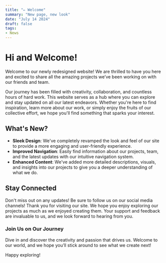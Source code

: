 ```yaml
---
title: "✏️ Welcome"
summary: "New page, new look"
date: "July 14 2024"
draft: false
tags:
- News
---
```

# Hi and Welcome!

Welcome to our newly redesigned website! We are thrilled to have you here and excited to share all the amazing projects we’ve been working on with our friends and team.

Our journey has been filled with creativity, collaboration, and countless hours of hard work. This website serves as a hub where you can explore and stay updated on all our latest endeavors. Whether you're here to find inspiration, learn more about our work, or simply enjoy the fruits of our collective effort, we hope you'll find something that sparks your interest.

## What's New?

- **Sleek Design**: We've completely revamped the look and feel of our site to provide a more engaging and user-friendly experience.
- **Improved Navigation**: Easily find information about our projects, team, and the latest updates with our intuitive navigation system.
- **Enhanced Content**: We've added more detailed descriptions, visuals, and insights into our projects to give you a deeper understanding of what we do.

## Stay Connected

Don't miss out on any updates! Be sure to follow us on our social media channels!
Thank you for visiting our site. We hope you enjoy exploring our projects as much as we enjoyed creating them. Your support and feedback are invaluable to us, and we look forward to hearing from you.

### Join Us on Our Journey

Dive in and discover the creativity and passion that drives us. Welcome to our world, and we hope you’ll stick around to see what we create next!

Happy exploring!
